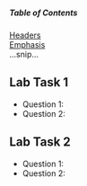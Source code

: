 ##### Table of Contents  
[Headers](#headers)  
[Emphasis](#emphasis)  
...snip...    
<a name="headers"/>
## Lab Task 1
* Question 1: 
* Question 2:
## Lab Task 2
* Question 1: 
* Question 2:
